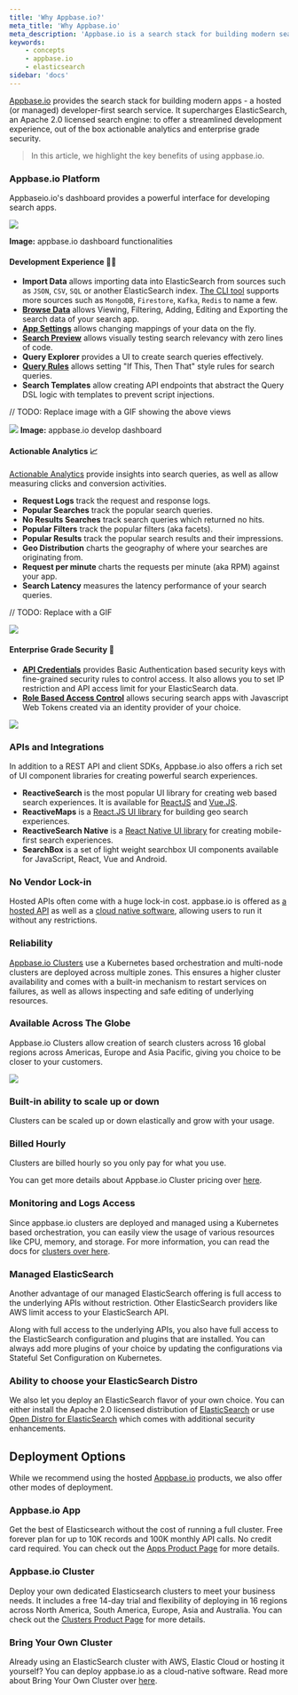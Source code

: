 ```yaml
---
title: 'Why Appbase.io?'
meta_title: 'Why Appbase.io'
meta_description: 'Appbase.io is a search stack for building modern search apps.'
keywords:
    - concepts
    - appbase.io
    - elasticsearch
sidebar: 'docs'
---
```


[Appbase.io](https://appbase.io) provides the search stack for building modern apps - a hosted (or managed) developer-first search service. It supercharges ElasticSearch, an Apache 2.0 licensed search engine: to offer a streamlined development experience, out of the box actionable analytics and enterprise grade security.

> In this article, we highlight the key benefits of using appbase.io.

### Appbase.io Platform

Appbaseio.io's dashboard provides a powerful interface for developing search apps.

![](https://i.imgur.com/4gjLUYd.png)

**Image:** appbase.io dashboard functionalities

#### Development Experience 🕵️‍♂️

-   **Import Data** allows importing data into ElasticSearch from sources such as `JSON`, `CSV`, `SQL` or another ElasticSearch index. [The CLI tool](https://github.com/appbaseio/abc) supports more sources such as `MongoDB`, `Firestore`, `Kafka`, `Redis` to name a few.
-   **[Browse Data](/docs/data/Browser/)** allows Viewing, Filtering, Adding, Editing and Exporting the search data of your search app.
-   **[App Settings](/docs/search/Mappings)** allows changing mappings of your data on the fly.
-   **[Search Preview](/docs/search/Preview)** allows visually testing search relevancy with zero lines of code.
-   **Query Explorer** provides a UI to create search queries effectively.
-   **[Query Rules](/docs/search/Rules)** allows setting "If This, Then That" style rules for search queries.
-   **Search Templates** allow creating API endpoints that abstract the Query DSL logic with templates to prevent script injections.


// TODO: Replace image with a GIF showing the above views

![](https://i.imgur.com/tqXCEQU.png)
**Image:** appbase.io develop dashboard

#### Actionable Analytics 📈

[Actionable Analytics](/docs/analytics/Overview/) provide insights into search queries, as well as allow measuring clicks and conversion activities.

-   **Request Logs** track the request and response logs.
-   **Popular Searches** track the popular search queries.
-   **No Results Searches** track search queries which returned no hits.
-   **Popular Filters** track the popular filters (aka facets).
-   **Popular Results** track the popular search results and their impressions.
-   **Geo Distribution** charts the geography of where your searches are originating from.
-   **Request per minute** charts the requests per minute (aka RPM) against your app.
-   **Search Latency** measures the latency performance of your search queries.

// TODO: Replace with a GIF

![](https://miro.medium.com/max/1918/1*XgRnEd61VrDhg0cYvIneKA.png)

#### Enterprise Grade Security 🔐

-   [**API Credentials**](/docs/security/Credentials/) provides Basic Authentication based security keys with fine-grained security rules to control access. It also allows you to set IP restriction and API access limit for your ElasticSearch data.
-   [**Role Based Access Control**](/docs/security/Role/) allows securing search apps with Javascript Web Tokens created via an identity provider of your choice.

![](https://i.imgur.com/UlF6rv8.png)

### APIs and Integrations

In addition to a REST API and client SDKs, Appbase.io also offers a rich set of UI component libraries for creating powerful search experiences.

-   **ReactiveSearch** is the most popular UI library for creating web based search experiences. It is available for [ReactJS](https://reactjs.org/) and [Vue.JS](https://opensource.appbase.io/reactivesearch/vue).
-   **ReactiveMaps** is a [React.JS UI library](https://opensource.appbase.io/reactivemaps/) for building geo search experiences.
-   **ReactiveSearch Native** is a [React Native UI library](https://opensource.appbase.io/reactivesearch/native) for creating mobile-first search experiences.
-   **SearchBox** is a set of light weight searchbox UI components available for JavaScript, React, Vue and Android.

### No Vendor Lock-in

Hosted APIs often come with a huge lock-in cost. appbase.io is offered as [a hosted API](https://appbase.io) as well as a [cloud native software](https://github.com/appbaseio/arc), allowing users to run it without any restrictions.

### Reliability

[Appbase.io Clusters](/docs/hosting/Cluster/) use a Kubernetes based orchestration and multi-node clusters are deployed across multiple zones. This ensures a higher cluster availability and comes with a built-in mechanism to restart services on failures, as well as allows inspecting and safe editing of underlying resources.

### Available Across The Globe

Appbase.io Clusters allow creation of search clusters across 16 global regions across Americas, Europe and Asia Pacific, giving you choice to be closer to your customers.

![](https://i.imgur.com/v88UP6Z.png)

### Built-in ability to scale up or down

Clusters can be scaled up or down elastically and grow with your usage.

### Billed Hourly

Clusters are billed hourly so you only pay for what you use.

You can get more details about Appbase.io Cluster pricing over [here](https://appbase.io/clusters#pricing).

### Monitoring and Logs Access

Since appbase.io clusters are deployed and managed using a Kubernetes based orchestration, you can easily view the usage of various resources like CPU, memory, and storage. For more information, you can read the docs for [clusters over here](/docs/hosting/Cluster).

### Managed ElasticSearch

Another advantage of our managed ElasticSearch offering is full access to the underlying APIs without restriction. Other ElasticSearch providers like AWS limit access to your ElasticSearch API.

Along with full access to the underlying APIs, you also have full access to the ElasticSearch configuration and plugins that are installed. You can always add more plugins of your choice by updating the configurations via Stateful Set Configuration on Kubernetes.

### Ability to choose your ElasticSearch Distro

We also let you deploy an ElasticSearch flavor of your own choice. You can either install the Apache 2.0 licensed distribution of [ElasticSearch](https://github.com/elastic/elasticsearch) or use [Open Distro for ElasticSearch](https://opendistro.github.io/for-elasticsearch/) which comes with additional security enhancements.

## Deployment Options

While we recommend using the hosted [Appbase.io](https://appbase.io) products, we also offer other modes of deployment.

### Appbase.io App

Get the best of Elasticsearch without the cost of running a full cluster. Free forever plan for up to 10K records and 100K monthly API calls. No credit card required. You can check out the [Apps Product Page](https://appbase.io/clusters) for more details.

### Appbase.io Cluster

Deploy your own dedicated Elasticsearch clusters to meet your business needs. It includes a free 14-day trial and flexibility of deploying in 16 regions across North America, South America, Europe, Asia and Australia. You can check out the [Clusters Product Page](https://appbase.io/clusters) for more details.

### Bring Your Own Cluster

Already using an ElasticSearch cluster with AWS, Elastic Cloud or hosting it yourself? You can deploy appbase.io as a cloud-native software. Read more about Bring Your Own Cluster over [here](/docs/hosting/BYOC/).
